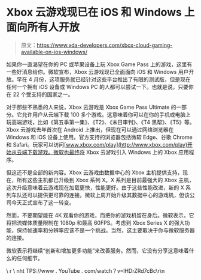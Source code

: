 # Xbox 云游戏现已在 iOS 和 Windows 上面向所有人开放

> 原文：<https://www.xda-developers.com/xbox-cloud-gaming-available-on-ios-windows/>

如果你一直渴望在你的 PC 或苹果设备上玩 Xbox Game Pass 上的游戏，这里有一些好消息给你。微软宣布，Xbox 云游戏现已全面面向 iOS 和 Windows 用户开放。早在 4 月份，这项服务就已经针对这些平台推出了有限的测试版，但是现在任何一个拥有 iOS 设备或 Windows PC 的人都可以尝试一下。也就是说，只要你在 22 个受支持的国家之一。

对于那些不熟悉的人来说，Xbox 云游戏是 Xbox Game Pass Ultimate 的一部分。它允许用户从云端下载 100 多个游戏。这意味着你可以在你的手机或电脑上玩高端游戏，比如《第五季第一集》、《T2》、《末日审判》、《T4 黑帮》、《T5》等。Xbox 云游戏去年首次在 Android 上推出，但现在可以通过网络浏览器在 Windows 和 iOS 设备上使用。官方支持的浏览器包括微软 Edge、谷歌 Chrome 和 Safari。玩家可以访问[www.xbox.com/play](http://www.xbox.com/play)开始从云端下载游戏。微软也最终将 Xbox 云游戏引入 Windows 上的 Xbox 应用程序。

但这还不是全部的新内容。Xbox 云游戏由数据中心的 Xbox 主机提供支持，现在，所有这些主机都已升级到 Xbox 系列 X。X 系列是目前最强大的 Xbox 主机，这次升级意味着云游戏现在加载更快，性能更好。由于这些性能改进，新的 X 系列车队还可以提供更可靠的连接。微软上周开始升级其数据中心的游戏机，但该公司今天正式宣布了这一转变。

然而，不要期望能在 4K 观看你的游戏，而把你的游戏机留在身后。微软表示，它将把流媒体质量限制在 1080p 和最高 60FPS。考虑到 Xbox Series X 的强大功能，保持帧速率和分辨率应该不是一个挑战。当然，这主要取决于你与微软服务器的连接。

微软表示将继续“创新和增加更多功能”来改善服务。然而，它没有分享这意味着什么的任何细节。

\ r \ nht TPS://www . YouTube . com/watch？v=lHDrZRd7cBc\r\n